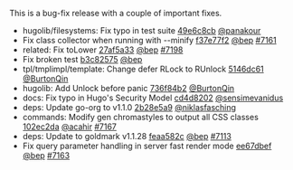 

This is a bug-fix release with a couple of important fixes.

*  hugolib/filesystems: Fix typo in test suite [49e6c8cb](https://github.com/gohugoio/hugo/commit/49e6c8cb4ed83e20f1e0ac164e91c38854177b99) [@panakour](https://github.com/panakour) 
* Fix class collector when running with --minify [f37e77f2](https://github.com/gohugoio/hugo/commit/f37e77f2d338cf876cfa637a662acd76f0f2009b) [@bep](https://github.com/bep) [#7161](https://github.com/gohugoio/hugo/issues/7161)
* related: Fix toLower [27af5a33](https://github.com/gohugoio/hugo/commit/27af5a339a4d3c5712b5ed946a636a8c21916039) [@bep](https://github.com/bep) [#7198](https://github.com/gohugoio/hugo/issues/7198)
* Fix broken test [b3c82575](https://github.com/gohugoio/hugo/commit/b3c825756f3251f8b26e53262f9d6f484aecf750) [@bep](https://github.com/bep) 
* tpl/tmplimpl/template: Change defer RLock to RUnlock [5146dc61](https://github.com/gohugoio/hugo/commit/5146dc614fc45df698ebf890af06421dea988c96) [@BurtonQin](https://github.com/BurtonQin) 
* hugolib: Add Unlock before panic [736f84b2](https://github.com/gohugoio/hugo/commit/736f84b2d539857f7fdd0e42353af80b4dccfe8d) [@BurtonQin](https://github.com/BurtonQin) 
* docs: Fix typo in Hugo's Security Model [cd4d8202](https://github.com/gohugoio/hugo/commit/cd4d8202016bd3eb5ed9144c8945edaba73c8cf4) [@sensimevanidus](https://github.com/sensimevanidus) 
* deps: Update go-org to v1.1.0 [2b28e5a9](https://github.com/gohugoio/hugo/commit/2b28e5a9cb79af2a8d70c80036f52bcf5399b9df) [@niklasfasching](https://github.com/niklasfasching) 
* commands: Modify gen chromastyles to output all CSS classes [102ec2da](https://github.com/gohugoio/hugo/commit/102ec2da7adcc4afb7050b17989f0486f8379679) [@acahir](https://github.com/acahir) [#7167](https://github.com/gohugoio/hugo/issues/7167)
* deps: Update to goldmark v1.1.28 [feaa582c](https://github.com/gohugoio/hugo/commit/feaa582cbe950e82969da5e99e3fb9a3947025df) [@bep](https://github.com/bep) [#7113](https://github.com/gohugoio/hugo/issues/7113)
* Fix query parameter handling in server fast render mode [ee67dbef](https://github.com/gohugoio/hugo/commit/ee67dbeff5bae6941facaaa39cb995a1ee6def03) [@bep](https://github.com/bep) [#7163](https://github.com/gohugoio/hugo/issues/7163)




